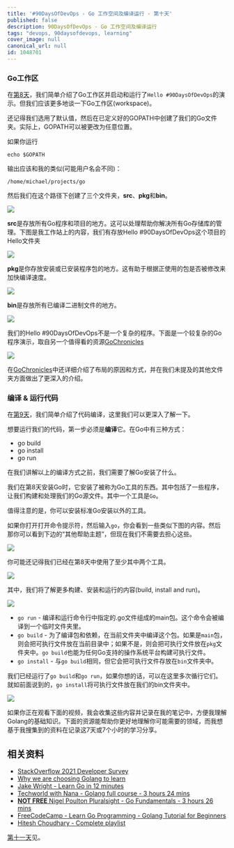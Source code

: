 ```yaml
---
title: '#90DaysOfDevOps - Go 工作空间及编译运行 - 第十天'
published: false
description: 90DaysOfDevOps - Go 工作空间及编译运行
tags: "devops, 90daysofdevops, learning"
cover_image: null
canonical_url: null
id: 1048701
---
```


### Go工作区

在[第8天](day08.md)，我们简单介绍了Go工作区并启动和运行了`Hello #90DaysOfDevOps`的演示。但我们应该更多地谈一下Go工作区(workspace)。

还记得我们选用了默认值，然后在已定义好的GOPATH中创建了我们的Go文件夹。实际上，GOPATH可以被更改为任意位置。

如果你运行

```
echo $GOPATH
``` 

输出应该和我的类似(可能用户名会不同)：

```
/home/michael/projects/go
```

然后我们在这个路径下创建了三个文件夹，**src**、**pkg**和**bin**。

![](../../Days/Images/Day10_Go1.png)

**src**是存放所有Go程序和项目的地方。这可以处理帮助你解决所有Go存储库的管理。下图是我工作站上的内容，我们有存放Hello #90DaysOfDevOps这个项目的Hello文件夹

![](../../Days/Images/Day10_Go2.png)

**pkg**是你存放安装或已安装程序包的地方。这有助于根据正使用的包是否被修改来加快编译速度。

![](../../Days/Images/Day10_Go3.png)

**bin**是存放所有已编译二进制文件的地方。

![](../../Days/Images/Day10_Go4.png)

我们的Hello #90DaysOfDevOps不是一个复杂的程序。下面是一个较复杂的Go程序演示，取自另一个值得看的资源[GoChronicles](https://gochronicles.com/)

![](../../Days/Images/Day10_Go5.png)

在[GoChronicles](https://gochronicles.com/project-structure/)中还详细介绍了布局的原因和方式，并在我们未提及的其他文件夹方面做出了更深入的介绍。

### 编译 & 运行代码

在[第9天](day09.md)，我们简单介绍了代码编译，这里我们可以更深入了解一下。

想要运行我们的代码，第一步必须是**编译**它。在Go中有三种方式：

- go build
- go install
- go run 

在我们讲解以上的编译方式之前，我们需要了解Go安装了什么。

我们在第8天安装Go时，它安装了被称为Go工具的东西。其中包括了一些程序，让我们构建和处理我们的Go源文件。其中一个工具是`Go`。

值得注意的是，你可以安装标准Go安装以外的工具。

如果你打开打开命令提示符，然后输入`go`，你会看到一些类似下图的内容。然后那你可以看到下边的“其他帮助主题”，但现在我们不需要去担心这些。

![](../../Days/Images/Day10_Go6.png)

你可能还记得我们已经在第8天中使用了至少其中两个工具。

![](../../Days/Images/Day10_Go7.png)

其中，我们将了解更多构建、安装和运行的内容(build, install and run)。

![](../../Days/Images/Day10_Go8.png)

- `go run` - 编译和运行命令行中指定的.go文件组成的main包。这个命令会被编译到一个临时文件夹里。
- `go build` - 为了编译包和依赖，在当前文件夹中编译这个包。如果是`main`包，则会把可执行文件放在当前目录中；如果不是，则会把可执行文件放在`pkg`文件夹中。`go build`也能为任何Go支持的操作系统平台构建可执行文件。
- `go install` - 与`go build`相同，但它会把可执行文件存放在`bin`文件夹中。


我们已经运行了`go build`和`go run`，如果你想的话，可以在这里多次循行它们。就如前面说到的，`go install`将可执行文件放在我们的bin文件夹中。


![](../../Days/Images/Day10_Go9.png)

如果你正在观看下面的视频，我会收集这些内容并记录在我的笔记中，方便我理解Golang的基础知识。下面的资源能帮助你更好地理解你可能需要的领域，而我想基于我搜集到的资料在记录这7天或7个小时的学习分享。


## 相关资料

- [StackOverflow 2021 Developer Survey](https://insights.stackoverflow.com/survey/2021)
- [Why we are choosing Golang to learn](https://www.youtube.com/watch?v=7pLqIIAqZD4&t=9s)
- [Jake Wright - Learn Go in 12 minutes](https://www.youtube.com/watch?v=C8LgvuEBraI&t=312s) 
- [Techworld with Nana - Golang full course - 3 hours 24 mins](https://www.youtube.com/watch?v=yyUHQIec83I) 
- [**NOT FREE** Nigel Poulton Pluralsight - Go Fundamentals - 3 hours 26 mins](https://www.pluralsight.com/courses/go-fundamentals) 
- [FreeCodeCamp -  Learn Go Programming - Golang Tutorial for Beginners](https://www.youtube.com/watch?v=YS4e4q9oBaU&t=1025s) 
- [Hitesh Choudhary - Complete playlist](https://www.youtube.com/playlist?list=PLRAV69dS1uWSR89FRQGZ6q9BR2b44Tr9N) 

[第十一天](day11.md)见。
